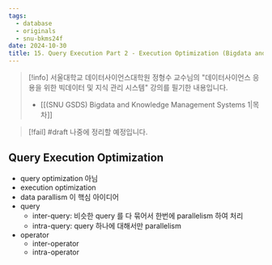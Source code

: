 ```yaml
---
tags:
  - database
  - originals
  - snu-bkms24f
date: 2024-10-30
title: 15. Query Execution Part 2 - Execution Optimization (Bigdata and Knowledge Management Systems 1, SNU GSDS)
---
```

> [!info] 서울대학교 데이터사이언스대학원 정형수 교수님의 "데이터사이언스 응용을 위한 빅데이터 및 지식 관리 시스템" 강의를 필기한 내용입니다.
> - [[(SNU GSDS) Bigdata and Knowledge Management Systems 1|목차]]

> [!fail] #draft 나중에 정리할 예정입니다.

## Query Execution Optimization

- query optimization 아님
- execution optimization
- data parallism 이 핵심 아이디어
- query
	- inter-query: 비슷한 query 를 다 묶어서 한번에 parallelism 하여 처리
	- intra-query: query 하나에 대해서만 parallelism
- operator
	- inter-operator
	- intra-operator